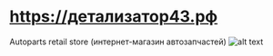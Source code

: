 # https://детализатор43.рф
Autoparts retail store (интернет-магазин автозапчастей)
![alt text](http://skrinshoter.ru/p/061018/hB6HM0.png)
